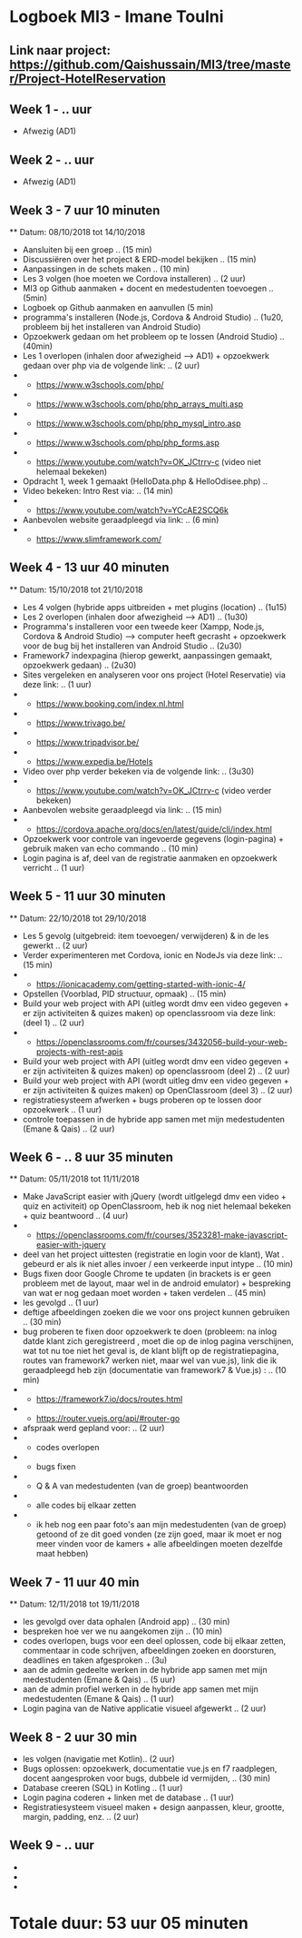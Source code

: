 # Logboek MI3 - Imane Toulni 
## Link naar project: https://github.com/Qaishussain/MI3/tree/master/Project-HotelReservation

## Week 1 -  .. uur
* Afwezig (AD1)

## Week 2 - .. uur
* Afwezig (AD1)

## Week 3 - 7 uur 10 minuten
** Datum: 08/10/2018 tot 14/10/2018
* Aansluiten bij een groep .. (15 min)
* Discussiëren over het project & ERD-model bekijken .. (15 min)
* Aanpassingen in de schets maken .. (10 min)
* Les 3 volgen (hoe moeten we Cordova installeren) .. (2 uur)
* MI3 op Github aanmaken + docent en medestudenten toevoegen .. (5min)
* Logboek op Github aanmaken en aanvullen (5 min)
* programma's installeren (Node.js, Cordova & Android Studio) .. (1u20, probleem bij het installeren van Android Studio)
* Opzoekwerk gedaan om het probleem op te lossen (Android Studio) .. (40min)
* Les 1 overlopen (inhalen door afwezigheid --> AD1) + opzoekwerk gedaan over php via de volgende link: .. (2 uur)
* - https://www.w3schools.com/php/
* - https://www.w3schools.com/php/php_arrays_multi.asp
* - https://www.w3schools.com/php/php_mysql_intro.asp
* - https://www.w3schools.com/php/php_forms.asp
* - https://www.youtube.com/watch?v=OK_JCtrrv-c (video niet helemaal bekeken)
* Opdracht 1, week 1 gemaakt (HelloData.php & HelloOdisee.php) ..
* Video bekeken: Intro Rest via: .. (14 min)
* - https://www.youtube.com/watch?v=YCcAE2SCQ6k 
* Aanbevolen website geraadpleegd via link: .. (6 min)
* - https://www.slimframework.com/

## Week 4 - 13 uur 40 minuten
** Datum: 15/10/2018 tot 21/10/2018
* Les 4 volgen (hybride apps uitbreiden + met plugins (location) .. (1u15)
* Les 2 overlopen (inhalen door afwezigheid --> AD1) .. (1u30)
* Programma's installeren voor een tweede keer (Xampp, Node.js, Cordova & Android Studio) --> computer heeft gecrasht + opzoekwerk voor de bug bij het installeren van Android Studio .. (2u30)
* Framework7 indexpagina (hierop gewerkt, aanpassingen gemaakt, opzoekwerk gedaan) .. (2u30)
* Sites vergeleken en analyseren voor ons project (Hotel Reservatie) via deze link: .. (1 uur)
* - https://www.booking.com/index.nl.html
* - https://www.trivago.be/
* - https://www.tripadvisor.be/
* - https://www.expedia.be/Hotels
* Video over php verder bekeken via de volgende link: .. (3u30)
* - https://www.youtube.com/watch?v=OK_JCtrrv-c (video verder bekeken)
* Aanbevolen website geraadpleegd via link: .. (15 min)
* - https://cordova.apache.org/docs/en/latest/guide/cli/index.html
* Opzoekwerk voor controle van ingevoerde gegevens (login-pagina) + gebruik maken van echo commando .. (10 min)
* Login pagina is af, deel van de registratie aanmaken en opzoekwerk verricht .. (1 uur)

## Week 5 - 11 uur 30 minuten
** Datum: 22/10/2018 tot 29/10/2018
* Les 5 gevolg (uitgebreid: item toevoegen/ verwijderen) & in de les gewerkt .. (2 uur) 
* Verder experimenteren met Cordova, ionic en NodeJs via deze link: .. (15 min)
* - https://ionicacademy.com/getting-started-with-ionic-4/
* Opstellen (Voorblad, PID structuur, opmaak) .. (15 min)
* Build your web project with API (uitleg wordt dmv een video gegeven + er zijn activiteiten & quizes maken) op openclassroom via deze link: (deel 1) .. (2 uur)
* - https://openclassrooms.com/fr/courses/3432056-build-your-web-projects-with-rest-apis
* Build your web project with API (uitleg wordt dmv een video gegeven + er zijn activiteiten & quizes maken) op openclassroom (deel 2) .. (2 uur)
* Build your web project with API (wordt uitleg dmv een video gegeven + er zijn activiteiten & quizes maken) op OpenClassroom (deel 3) .. (2 uur) 
* registratiesysteem afwerken + bugs proberen op te lossen door opzoekwerk .. (1 uur)
* controle toepassen in de hybride app samen met mijn medestudenten (Emane & Qais) .. (2 uur)


## Week 6 - .. 8 uur 35 minuten
** Datum: 05/11/2018 tot 11/11/2018
* Make JavaScript easier with jQuery (wordt uitlgelegd dmv een video + quiz en activiteit) op OpenClassroom, heb ik nog niet helemaal bekeken + quiz beantwoord .. (4 uur)
* - https://openclassrooms.com/fr/courses/3523281-make-javascript-easier-with-jquery
* deel van het project uittesten (registratie en login voor de klant), Wat . gebeurd er als ik niet alles invoer / een verkeerde input intype .. (10 min)
* Bugs fixen door Google Chrome te updaten (in brackets is er geen probleem met de layout, maar wel in de android emulator) + bespreking van wat er nog gedaan moet worden + taken verdelen .. (45 min)
* les gevolgd .. (1 uur) 
* deftige afbeeldingen zoeken die we voor ons project kunnen gebruiken .. (30 min)
* bug proberen te fixen door opzoekwerk te doen (probleem: na inlog datde klant zich geregistreerd , moet die op de inlog pagina verschijnen, wat tot nu toe niet het geval is, de klant blijft op de registratiepagina, routes van framework7 werken niet, maar wel van vue.js), link die ik geraadpleegd heb zijn (documentatie van framework7 & Vue.js) : .. (10 min)
* - https://framework7.io/docs/routes.html
* - https://router.vuejs.org/api/#router-go
* afspraak werd gepland voor: .. (2 uur)
* - codes overlopen
* - bugs fixen 
* - Q & A van medestudenten (van de groep) beantwoorden
* - alle codes bij elkaar zetten 
* - ik heb nog een paar foto's aan mijn medestudenten (van de groep) getoond of ze dit goed vonden (ze zijn goed, maar ik moet er nog meer vinden voor de kamers + alle afbeeldingen moeten dezelfde maat hebben) 



## Week 7 - 11 uur 40 min
** Datum: 12/11/2018 tot 19/11/2018
* les gevolgd over data ophalen (Android app) .. (30 min)
* bespreken hoe ver we nu aangekomen zijn .. (10 min)
* codes overlopen, bugs voor een deel oplossen, code bij elkaar zetten, commentaar in code schrijven, afbeeldingen zoeken en doorsturen, deadlines en taken afgesproken .. (3u)
* aan de admin gedeelte werken in de hybride app samen met mijn medestudenten (Emane & Qais) .. (5 uur)
* aan de admin profiel werken in de hybride app samen met mijn medestudenten (Emane & Qais) .. (1 uur)
* Login pagina van de Native applicatie visueel afgewerkt .. (2 uur)


## Week 8 - 2 uur 30 min
* les volgen (navigatie met Kotlin).. (2 uur)
* Bugs oplossen: opzoekwerk, documentatie vue.js en f7 raadplegen, docent aangesproken voor bugs, dubbele id vermijden, .. (30 min)
* Database creeren (SQL) in Kotling .. (1 uur)
* Login pagina coderen + linken met de database  .. (1 uur)
* Registratiesysteem visueel maken + design aanpassen, kleur, grootte, margin, padding, enz. .. (2 uur)


## Week 9 - .. uur
*
*
*

# Totale duur: 53 uur 05 minuten
